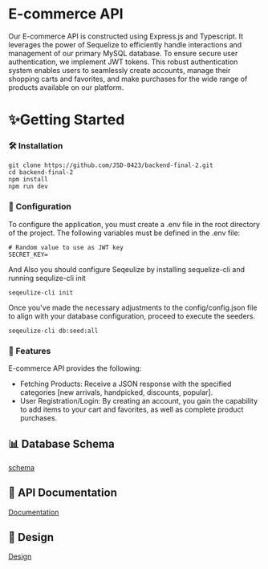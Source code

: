 # E-commerce API

Our E-commerce API is constructed using Express.js and Typescript. It leverages the power of Sequelize to efficiently handle interactions and management of our primary MySQL database. To ensure secure user authentication, we implement JWT tokens. This robust authentication system enables users to seamlessly create accounts, manage their shopping carts and favorites, and make purchases for the wide range of products available on our platform.

# ✨Getting Started
### 🛠️ Installation
```shell
git clone https://github.com/JSD-0423/backend-final-2.git
cd backend-final-2
npm install
npm run dev
```
### 🔧 Configuration
To configure the application, you must create a .env file in the root directory of the project. The following variables must be defined in the .env file:
```
# Random value to use as JWT key
SECRET_KEY=
```
And Also you should configure Seqeulize by installing sequelize-cli and running sequlize-cli init
```
seqeulize-cli init
```
Once you've made the necessary adjustments to the config/config.json file to align with your database configuration, proceed to execute the seeders.
```
seqeulize-cli db:seed:all
```
### 🌟 Features
E-commerce API provides the following:

* Fetching Products: Receive a JSON response with the specified categories [new arrivals, handpicked, discounts, popular].
* User Registration/Login: By creating an account, you gain the capability to add items to your cart and favorites, as well as complete product purchases.

## 📊 Database Schema

[schema](https://lucid.app/lucidchart/f5b923ed-df74-498e-bedb-61a0d2f8de4f/edit?viewport_loc=-104%2C-491%2C1837%2C884%2C0_0&invitationId=inv_d3cb9fb4-1cf3-4c3c-8997-86dcd87f95e3)

## 📎 API Documentation

[Documentation]( https://hackmd.io/xneSCQXwRJOw-ju00Mu4Kw)

## 🎨 Design

[Design](https://www.figma.com/file/bHnMNcAuXI1Zd6lyf6Oj1X/PWA-eCommerce-Theme-(Community)?type=design&node-id=184-0&mode=design&t=YYBh5qmVZNlRpmCM-0)
